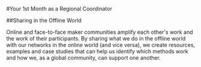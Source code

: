 #Your 1st Month as a Regional Coordinator

##Sharing in the Offline World

Online and face-to-face maker communities amplify each other's work and the work of their participants. By sharing what we do in the offline world with our networks in the online world (and vice versa), we create resources, examples and case studies that can help us identify which methods work and how we, as a global community, can support one another.